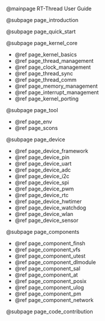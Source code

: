 @mainpage RT-Thread User Guide

@subpage page_introduction

@subpage page_quick_start

@subpage page_kernel_core

- @ref page_kernel_basics
- @ref page_thread_management
- @ref page_clock_management
- @ref page_thread_sync
- @ref page_thread_comm
- @ref page_memory_management
- @ref page_interrupt_management
- @ref page_kernel_porting

@subpage page_tool

- @ref page_env
- @ref page_scons

@subpage page_device

- @ref page_device_framework
- @ref page_device_pin
- @ref page_device_uart
- @ref page_device_adc
- @ref page_device_i2c
- @ref page_device_spi
- @ref page_device_pwm
- @ref page_device_rtc
- @ref page_device_hwtimer
- @ref page_device_watchdog
- @ref page_device_wlan
- @ref page_device_sensor

@subpage page_components

- @ref page_component_finsh
- @ref page_component_vfs
- @ref page_component_utest
- @ref page_component_dlmodule
- @ref page_component_sal
- @ref page_component_at
- @ref page_component_posix
- @ref page_component_ulog
- @ref page_component_pm
- @ref page_component_network

@subpage page_code_contribution

